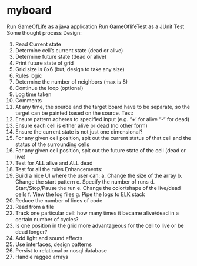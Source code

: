 # myboard

Run GameOfLife as a java application
Run GameOflifeTest as a JUnit Test
Some thought process
Design:
1.	Read Current state
2.	Determine cell’s current state (dead or alive)
3.	Determine future state (dead or alive)
4.	Print future state of grid
5.	Grid size is 8x6 (but, design to take any size)
6.	Rules logic
7.	Determine the number of neighbors (max is 8)
8.	Continue the loop (optional)
9.	Log time taken
10.	Comments
11.	At any time, the source and the target board have to be separate, so the target can be painted based on the source.
Test:
1.	Ensure pattern adheres to specified input (e.g. “+’ for alive “-“ for dead)
2.	Ensure each cell is either alive or dead (no other form)
3.	Ensure the current state is not just one dimensional?
4.	For any given cell position, spit out the current status of that cell and the status of the surrounding cells
5.	For any given cell position, spit out the future state of the cell (dead or live)
6.	Test for ALL alive and ALL dead
7.	Test for all the rules
Enhancements:
1.	Build a nice UI where the user can:
a.	Change the size of the array
b.	Change the start pattern
c.	Specify the number of runs
d.	Start/Stop/Pause the run
e.	Change the color/shape of the live/dead cells
f.	View the log files
g.	Pipe the logs to ELK stack
2.	Reduce the number of lines of code
3.	Read from a file
4.	Track one particular cell: how many times it became alive/dead in a certain number of cycles?
5.	Is one position in the grid more advantageous for the cell to live or be dead longer?
6.	Add light and sound effects
7.	Use interfaces, design patterns
8.	Persist to relational or nosql database
9.	Handle ragged arrays

